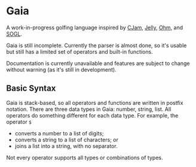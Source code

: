 # Gaia

A work-in-progress golfing language inspired by [CJam](https://sourceforge.net/projects/cjam/), [Jelly](https://github.com/DennisMitchell/jelly), [Ohm](https://github.com/nickbclifford/Ohm), and [SOGL](https://github.com/dzaima/SOGL).

Gaia is still incomplete. Currently the parser is almost done, so it's usable but still has a limited set of operators and built-in functions.

Documentation is currently unavailable and features are subject to change without warning (as it's still in development).

## Basic Syntax

Gaia is stack-based, so all operators and functions are written in postfix notation. There are three data types in Gaia: number, string, list. All operators do something different for each data type. For example, the operator `$`

 - converts a number to a list of digits;
 - converts a string to a list of characters; or
 - joins a list into a string, with no separator.
 
Not every operator supports all types or combinations of types.
